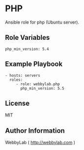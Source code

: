 PHP
=========

Ansible role for php (Ubuntu server).

Role Variables
--------------

    php_min_version: 5.4

Example Playbook
----------------

    - hosts: servers
      roles:
         - role: webbylab.php
           php_min_version: 5.5

License
-------

MIT

Author Information
------------------

WebbyLab ( http://webbylab.com )